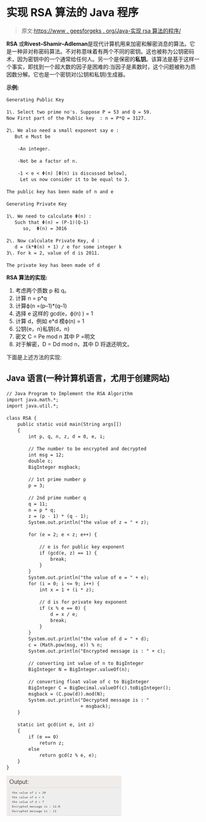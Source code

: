 # 实现 RSA 算法的 Java 程序

> 原文:[https://www . geesforgeks . org/Java-实现 rsa 算法的程序/](https://www.geeksforgeeks.org/java-program-to-implement-the-rsa-algorithm/)

**RSA** 或**Rivest–Shamir–Adleman**是现代计算机用来加密和解密消息的算法。它是一种非对称密码算法。不对称意味着有两个不同的密钥。这也被称为公钥密码术，因为密钥中的一个通常给任何人。另一个是保密的**私钥**。该算法是基于这样一个事实，即找到一个超大数的因子是困难的:当因子是素数时，这个问题被称为质因数分解。它也是一个密钥对(公钥和私钥)生成器。

**示例:**

```
Generating Public Key

1\. Select two prime no's. Suppose P = 53 and Q = 59.
Now First part of the Public key  : n = P*Q = 3127.

2\. We also need a small exponent say e : 
   But e Must be 

    -An integer.

    -Not be a factor of n.

    -1 < e < Φ(n) [Φ(n) is discussed below], 
     Let us now consider it to be equal to 3.

The public key has been made of n and e

Generating Private Key

1\. We need to calculate Φ(n) :
   Such that Φ(n) = (P-1)(Q-1)     
      so,  Φ(n) = 3016

2\. Now calculate Private Key, d : 
   d = (k*Φ(n) + 1) / e for some integer k
3\. For k = 2, value of d is 2011.

The private key has been made of d
```

**RSA 算法的实现:**

1.  考虑两个质数 p 和 q。
2.  计算 n = p*q
3.  计算ϕ(n =(p–1)*(q–1)
4.  选择 e 这样的 gcd(e，ϕ(n) ) = 1
5.  计算 d，例如 e*d 模ϕ(n) = 1
6.  公钥{e，n}私钥{d，n}
7.  密文 C = Pe mod n 其中 P =明文
8.  对于解密，D = Dd mod n，其中 D 将退还明文。

下面是上述方法的实现:

## Java 语言(一种计算机语言，尤用于创建网站)

```
// Java Program to Implement the RSA Algorithm
import java.math.*;
import java.util.*;

class RSA {
    public static void main(String args[])
    {
        int p, q, n, z, d = 0, e, i;

        // The number to be encrypted and decrypted
        int msg = 12;
        double c;
        BigInteger msgback;

        // 1st prime number p
        p = 3;

        // 2nd prime number q
        q = 11;
        n = p * q;
        z = (p - 1) * (q - 1);
        System.out.println("the value of z = " + z);

        for (e = 2; e < z; e++) {

            // e is for public key exponent
            if (gcd(e, z) == 1) {
                break;
            }
        }
        System.out.println("the value of e = " + e);
        for (i = 0; i <= 9; i++) {
            int x = 1 + (i * z);

            // d is for private key exponent
            if (x % e == 0) {
                d = x / e;
                break;
            }
        }
        System.out.println("the value of d = " + d);
        c = (Math.pow(msg, e)) % n;
        System.out.println("Encrypted message is : " + c);

        // converting int value of n to BigInteger
        BigInteger N = BigInteger.valueOf(n);

        // converting float value of c to BigInteger
        BigInteger C = BigDecimal.valueOf(c).toBigInteger();
        msgback = (C.pow(d)).mod(N);
        System.out.println("Decrypted message is : "
                           + msgback);
    }

    static int gcd(int e, int z)
    {
        if (e == 0)
            return z;
        else
            return gcd(z % e, e);
    }
}
```

![](img/980cf1a1b8bbdb6d301b9fc6ebf9c380.png)